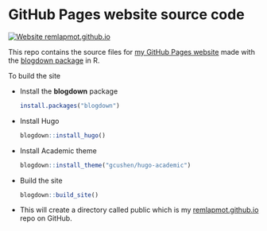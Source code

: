 # GitHub Pages website source code

[![Website remlapmot.github.io](https://img.shields.io/website-up-down-green-red/https/remlapmot.github.io.svg)](https://remlapmot.github.io/)

This repo contains the source files for [my GitHub Pages website](https://remlapmot.github.io) made with the [blogdown package](https://bookdown.org/yihui/blogdown/) in R.

To build the site

* Install the **blogdown** package
    ``` r
    install.packages("blogdown")
    ```
* Install Hugo
    ``` r
    blogdown::install_hugo()
    ```
* Install Academic theme
    ``` r
    blogdown::install_theme("gcushen/hugo-academic")
    ```
* Build the site
    ``` r
    blogdown::build_site()
    ```
* This will create a directory called public which is my [remlapmot.github.io](https://github.com/remlapmot/remlapmot.github.io) repo on GitHub.